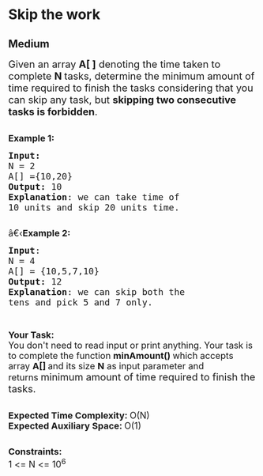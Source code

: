 # Skip the work
## Medium
<div class="problems_problem_content__Xm_eO"><p><span style="font-size:20px">Given an array <strong>A[ ]</strong> denoting the time taken to complete <strong>N </strong>tasks, determine the minimum amount of time required to finish the tasks considering that you can skip any task, but&nbsp;<strong>skipping two consecutive tasks is forbidden</strong>.</span><br>
&nbsp;</p>

<p><span style="font-size:18px"><strong>Example 1:</strong></span></p>

<pre><span style="font-size:18px"><strong>Input:</strong>
N = 2
A[] ={10,20}
<strong>Output:</strong> 10
<strong>Explanation</strong>: we can take time of
10 units and skip 20 units time.
</span></pre>

<p><br>
<span style="font-size:18px">â€‹<strong>Example 2:</strong></span></p>

<pre><span style="font-size:18px"><strong>Input</strong>:
N = 4
A[] = {10,5,7,10}
<strong>Output:</strong> 12
<strong>Explanation</strong>: we can skip both the
tens and pick 5 and 7 only.</span>
</pre>

<p>&nbsp;</p>

<p><span style="font-size:18px"><strong>Your Task:</strong><br>
You don't need to read input or print anything. Your task is to complete the function&nbsp;<strong>minAmount()&nbsp;</strong>which accepts array <strong>A[]&nbsp;</strong>and its size&nbsp;<strong>N</strong>&nbsp;as input parameter and returns&nbsp;</span><span style="font-size:20px">minimum amount of time required to finish the tasks.</span></p>

<p><br>
<span style="font-size:18px"><strong>Expected Time Complexity:&nbsp;</strong>O(N)<br>
<strong>Expected Auxiliary Space:&nbsp;</strong>O(1)</span></p>

<p><br>
<span style="font-size:18px"><strong>Constraints:</strong><br>
1 &lt;= N&nbsp;&lt;= 10<sup>6</sup></span></p>

<p>&nbsp;</p>
</div>